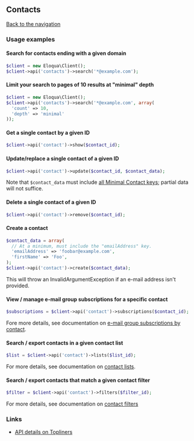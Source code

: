 ## Contacts
[Back to the navigation](index.md)

### Usage examples

#### Search for contacts ending with a given domain
```php
$client = new Eloqua\Client();
$client->api('contacts')->search('*@example.com');
```

#### Limit your search to pages of 10 results at "minimal" depth
```php
$client = new Eloqua\Client();
$client->api('contacts')->search('*@example.com', array(
  'count' => 10,
  'depth' => 'minimal'
));
```

#### Get a single contact by a given ID
```php
$client->api('contact')->show($contact_id);
```

#### Update/replace a single contact of a given ID
```php
$client->api('contact')->update($contact_id, $contact_data);
```
Note that `$contact_data` must include [all Minimal Contact keys]; partial data
will not suffice.

#### Delete a single contact of a given ID
```php
$client->api('contact')->remove($contact_id);
```

#### Create a contact
```php
$contact_data = array(
  // At a minimum, must include the "emailAddress" key.
  'emailAddress' => 'foobar@example.com',
  'firstName' => 'Foo',
);
$client->api('contact')->create($contact_data);
```
This will throw an InvalidArgumentException if an e-mail address isn't provided.

#### View / manage e-mail group subscriptions for a specific contact
```php
$subscriptions = $client->api('contact')->subscriptions($contact_id);
```
Fore more details, see documentation on
[e-mail group subscriptions by contact](contacts/subscriptions.md).

#### Search / export contacts in a given contact list
```php
$list = $client->api('contact')->lists($list_id);
```
For more details, see documentation on [contact lists](contacts/list.md).

#### Search / export contacts that match a given contact filter
```php
$filter = $client->api('contact')->filters($filter_id);
```
For more details, see documentation on [contact filters](contacts/filters.md)

### Links

* [API details on Topliners](http://topliners.eloqua.com/docs/DOC-3070)

[all Minimal Contact keys]: http://secure.eloqua.com/api/docs/Static/Rest/2.0/doc.htm#Contact
